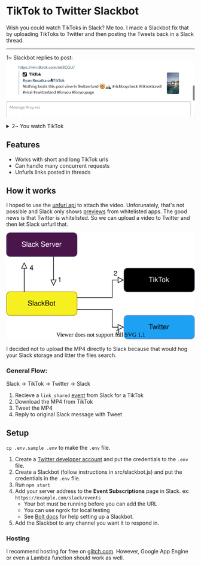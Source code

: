 # TikTok to Twitter Slackbot

Wish you could watch TikToks in Slack? Me too. I made a Slackbot fix that by uploading TikToks to Twitter and then posting the Tweets back in a Slack thread.  

---
 1~ Slackbot replies to post:
<kbd>
  <img src="media/reply.gif">
</kbd>

<details>
  <summary>2~ You watch TikTok</summary>
  
  <kbd>
    <img src="media/thread.gif">
  </kbd>
</details>

## Features  
* Works with short and long TikTok urls
* Can handle many concurrent requests
* Unfurls links posted in threads

## How it works  

I hoped to use the [unfurl api](https://api.slack.com/docs/message-link-unfurling) to attach the video. Unforunately, that's not possible and Slack only shows [previews](https://slack.com/help/articles/204399343-Share-links-and-set-preview-preferences) from whitelisted apps. The good news is that Twitter is whitelisted. So we can upload a video to Twitter and then let Slack unfurl that.

![Software Flow Diagram Here](media/flow.svg)


I decided not to upload the MP4 directly to Slack because that would hog your Slack storage and litter the files search.

### General Flow:  
Slack -> TikTok -> Twitter -> Slack

1. Recieve a `link_shared` [event](https://api.slack.com/events/link_shared) from Slack for a TikTok
2. Download the MP4 from TikTok
3. Tweet the MP4
4. Reply to original Slack message with Tweet


## Setup 

`cp .env.sample .env` to make the `.env` file.

1. Create a [Twitter developer account](https://developer.twitter.com/en/apply-for-access) and put the credentials to the `.env` file.
2. Create a Slackbot (follow instructions in src/slackbot.js) and put the credentials in the `.env` file.  
3. Run `npm start` 
4. Add your server address to the **Event Subscriptions** page in Slack. ex: `https://example.com/slack/events`  
    * Your bot must be running before you can add the URL
    * You can use ngrok for local testing
    * See [Bolt docs](https://api.slack.com/tutorials/hello-world-bolt) for help setting up a Slackbot.
5. Add the Slackbot to any channel you want it to respond in.

### Hosting  

I recommend hosting for free on [glitch.com](https://glitch.com/). However, Google App Engine or even a Lambda function should work as well.